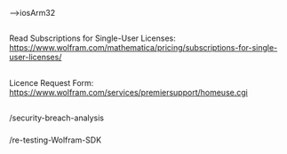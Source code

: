 -->iosArm32
##
##
Read Subscriptions for Single-User Licenses: 
https://www.wolfram.com/mathematica/pricing/subscriptions-for-single-user-licenses/
##
##
Licence Request Form:
https://www.wolfram.com/services/premiersupport/homeuse.cgi
##
###
/security-breach-analysis
###
/re-testing-Wolfram-SDK
